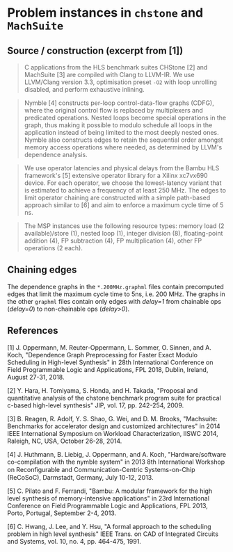 # Problem instances in `chstone` and `MachSuite`

## Source / construction (excerpt from [1])
> C applications from the HLS benchmark suites CHStone [2] and MachSuite [3] are compiled with Clang to LLVM-IR. We use LLVM/Clang version 3.3, optimisation preset `-O2` with loop unrolling disabled, and perform exhaustive inlining.

> Nymble [4] constructs per-loop control-data-flow graphs (CDFG), where the original control flow is replaced by multiplexers and predicated operations. Nested loops become special operations in the graph, thus making it possible to modulo schedule all loops in the application instead of being limited to the most deeply nested ones.
Nymble also constructs edges to retain the sequential order amongst memory access operations where needed, as determined by LLVM's dependence analysis.

> We use operator latencies and physical delays from the Bambu HLS framework's [5] extensive operator library for a Xilinx xc7vx690 device. For each operator, we choose the lowest-latency variant that is estimated to achieve a frequency of at least 250 MHz. The edges to limit operator chaining are constructed with a simple path-based approach similar to [6] and aim to enforce a maximum cycle time of 5 ns.

> The MSP instances use the following resource types: memory load (2 available)/store (1), nested loop (1), integer division (8), floating-point addition (4), FP subtraction (4), FP multiplication (4), other FP operations (2 each).

## Chaining edges
The dependence graphs in the `*.200MHz.graphml` files contain precomputed edges that limit the maximum cycle time to 5ns, i.e. 200 MHz. The graphs in the other `graphml` files contain only edges with *delay=1* from chainable ops (*delay=0*) to non-chainable ops (*delay>0*).

## References

[1] J. Oppermann, M. Reuter-Oppermann, L. Sommer, O. Sinnen, and A. Koch, "Dependence Graph Preprocessing for Faster Exact Modulo Scheduling in High-level Synthesis" in 28th International Conference on Field Programmable Logic and Applications, FPL 2018, Dublin, Ireland, August 27-31, 2018.

[2] Y. Hara, H. Tomiyama, S. Honda, and H. Takada, "Proposal and quantitative analysis of the chstone benchmark program suite for practical c-based high-level synthesis" JIP, vol. 17, pp. 242-254, 2009.

[3] B. Reagen, R. Adolf, Y. S. Shao, G. Wei, and D. M. Brooks, "Machsuite: Benchmarks for accelerator design and customized architectures" in 2014 IEEE International Symposium on Workload Characterization, IISWC 2014, Raleigh, NC, USA, October 26-28, 2014.

[4] J. Huthmann, B. Liebig, J. Oppermann, and A. Koch, "Hardware/software co-compilation with the nymble system" in 2013 8th International Workshop on Reconﬁgurable and Communication-Centric Systems-on-Chip (ReCoSoC), Darmstadt, Germany, July 10-12, 2013.

[5] C. Pilato and F. Ferrandi, "Bambu: A modular framework for the high level synthesis of memory-intensive applications" in 23rd International Conference on Field Programmable Logic and Applications, FPL 2013, Porto, Portugal, September 2-4, 2013.

[6] C. Hwang, J. Lee, and Y. Hsu, "A formal approach to the scheduling problem in high level synthesis" IEEE Trans. on CAD of Integrated Circuits and Systems, vol. 10, no. 4, pp. 464-475, 1991.
